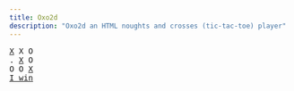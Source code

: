 ```yaml
---
title: Oxo2d 
description: "Oxo2d an HTML noughts and crosses (tic-tac-toe) player"
---
```


<pre class="oxo2d">
<u>X</u> X O
. <u>X</u> O
O O <u>X</u>
<a href="../">I win</a>
</pre>
